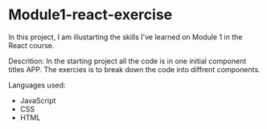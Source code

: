 # Module1-react-exercise

In this project, I am illustarting the skills I've learned on Module 1 in the React course. 

Descrition:
In the starting project all the code is in one initial component titles APP. The exercies is to break down the code into diffrent components. 

Languages used:
- JavaScript
- CSS 
- HTML